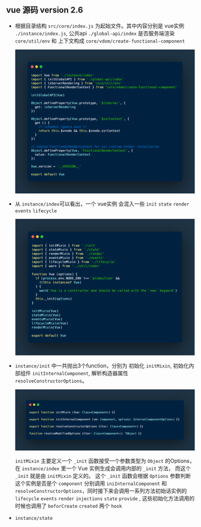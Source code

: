 ## vue 源码 version 2.6
* 根据目录结构 `src/core/index.js` 为起始文件。其中内容分别是 vue实例 `./instance/index.js`, 公共api `./global-api/index`
    是否服务端渲染 `core/util/env` 和 上下文构成 `core/vdom/create-functional-component`
    
    ![core/index.js](img/vue-source-code/core-index.png)
    
* 从 `instance/index`可以看出，一个 vue实例 会混入一些 `init` `state` `render` `events` `lifecycle`

    ![core/instance/index](img/vue-source-code/core-instance-index.png)

* `instance/init` 中一共抛出3个function，分别为 初始化 `initMixin`, 初始化内部组件 `initInternalComponent`,
    解析构造器属性 `resolveConstructorOptions`。 
    
    ![core/instance/](img/vue-source-code/core-instance-init.png)
    
    `initMixin` 主要定义一个 `_init` 函数接受一个参数类型为 `Object` 的Options，在 `instance/index` 里一个 Vue 实例生成会调用内部的 `_init` 方法，
    而这个 `_init` 就是由 `initMixin` 定义的。 这个 `_init` 函数会根据 `Options` 参数判断这个实例是否是个 `component` 分别调用 `iniInternalComponent`
    和 `resolveConstructorOptions`，同时接下来会调用一系列方法初始话实例的`lifecycle` `events` `render` `injections` `state` `provide`
    , 这些初始化方法调用的时候也调用了 `beforCreate` `created` 两个 `hook`<br>

* `instance/state`